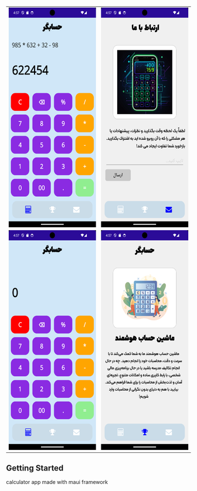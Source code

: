 ﻿ 


 
 <table cellspacing="20"   style="border-collapse: collapse; border: none !important;">
  <tr style="border-collapse: collapse;">
    <td  > <img src="./screenshots/Screenshot_1730208431.png" alt="image screenshot" width="300" height="600"></td>
    <td > <img src="./screenshots/Screenshot_1730208448.png" alt="image screenshot" width="300" height="600">
</td>
  </tr>
  <tr>
    <td   > <img src="./screenshots/Screenshot_1730208458.png" alt="image screenshot" width="300" height="600"></td>
    <td > <img src="./screenshots/Screenshot_1730208443.png" alt="image screenshot" width="300" height="600"></td>
 
  </tr>
</table>
 
 

## Getting Started

calculator app made with maui framework 

 

 
 